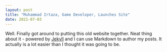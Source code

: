 ```yaml
---
layout: post
title: "Muhammad Irtaza, Game Developer, Launches Site"
date: 2021-07-03
---
```


Well. Finally got around to putting this old website together. Neat thing about it - powered by [Jekyll](http://jekyllrb.com) and I can use Markdown to author my posts.
It actually is a lot easier than I thought it was going to be.
